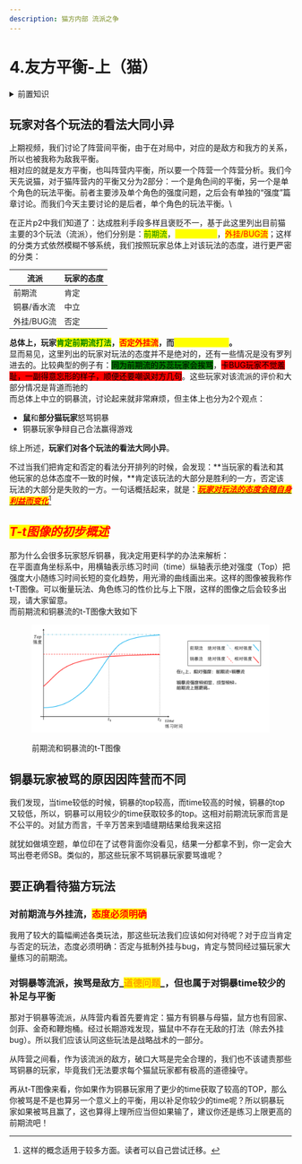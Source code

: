 ```yaml
---
description: 猫方内部 流派之争
---
```


# 4.友方平衡-上（猫）

<details>

<summary>前置知识</summary>

[1.差距](../part.i-current-abstract/1.gap.md)

[2.胜与负](../part.i-current-abstract/2.win-and-lose.md)

[3.敌我平衡](3.self-enemy-balance.md)

</details>

## 玩家对各个玩法的看法大同小异

&#x20;       上期视频，我们讨论了阵营间平衡，由于在对局中，对应的是敌方和我方的关系，所以也被我称为敌我平衡。\
&#x20;       相对应的就是友方平衡，也叫阵营内平衡，所以要一个阵营一个阵营分析。我们今天先说猫，对于猫阵营内的平衡又分为2部分：一个是角色间的平衡，另一个是单个角色的玩法平衡。前者主要涉及单个角色的强度问题，之后会有单独的“强度”篇章讨论。而我们今天主要讨论的是后者，单个角色的玩法平衡。\


&#x20;       在正片p2中我们知道了：达成胜利手段多样且褒贬不一，基于此这里列出目前猫主要的3个玩法（流派），他们分别是：<mark style="color:green;">前期流</mark>，<mark style="color:yellow;">铜暴/香水流</mark>，<mark style="color:red;">外挂/BUG流</mark>；这样的分类方式依然模糊不够系统，我们按照玩家总体上对该玩法的态度，进行更严密的分类：

| 流派      | 玩家的态度 |
| ------- | ----- |
| 前期流     | 肯定    |
| 铜暴/香水流  | 中立    |
| 外挂/BUG流 | 否定    |

&#x20;       **总体上，玩家**<mark style="color:green;">**肯定前期流打法**</mark>**，**<mark style="color:red;">**否定外挂流**</mark>**，而**<mark style="color:yellow;">**铜暴流是中立的**</mark>**。**\
&#x20;      显而易见，这里列出的玩家对玩法的态度并不是绝对的，还有一些情况是没有罗列进去的。比较典型的例子有：<mark style="background-color:green;">同为前期流的苏蕊玩家会挨骂</mark>，<mark style="background-color:red;">卡BUG玩家不觉羞耻，一副得意忘形的样子，顺便还要嘲讽对方几句</mark>。这些玩家对该流派的评价和大部分情况是背道而驰的\
而总体上中立的铜暴流，讨论起来就非常麻烦，但主体上也分为2个观点：

* **鼠**和**部分猫玩家**怒骂铜暴
* 铜暴玩家争辩自己合法赢得游戏

综上所述，**玩家们对各个玩法的看法大同小异**。

不过当我们把肯定和否定的看法分开排列的时候，会发现：**当玩家的看法和其他玩家的总体态度不一致的时候，**肯定该玩法的大部分是胜利的一方，否定该玩法的大部分是失败的一方。一句话概括起来，就是：[_<mark style="color:red;">**玩家对玩法的态度会随自身利益而变化**</mark>_](#user-content-fn-1)[^1]

## _<mark style="color:red;">**T-t图像的初步概述**</mark>_

&#x20;      那为什么会很多玩家怒斥铜暴，我决定用更科学的办法来解析：\
&#x20;      在平面直角坐标系中，用横轴表示练习时间（time）纵轴表示绝对强度（Top）把强度大小随练习时间长短的变化趋势，用光滑的曲线画出来。这样的图像被我称作t-T图像。可以衡量玩法、角色练习的性价比与上下限，这样的图像之后会较多出现，请大家留意。\
&#x20;      而前期流和铜暴流的t-T图像大致如下

<figure><img src="../.gitbook/assets/屏幕截图 2023-07-15 133745.png" alt=""><figcaption><p>前期流和铜暴流的t-T图像</p></figcaption></figure>

## 铜暴玩家被骂的原因因阵营而不同

&#x20;       我们发现，当time较低的时候，铜暴的top较高，而time较高的时候，铜暴的top又较低，所以，铜暴可以用较少的time获取较多的top。这相对前期流玩家而言是不公平的。对鼠方而言，千辛万苦来到墙缝期结果给我来这招

&#x20;       就犹如做填空题，单位印在了试卷背面你没看见，结果一分都拿不到，你一定会大骂出卷老师SB。类似的，那这些玩家不骂铜暴玩家要骂谁呢？

## 要正确看待猫方玩法

### 对前期流与外挂流，<mark style="color:red;">态度必须明确</mark>

&#x20;       我用了较大的篇幅阐述各类玩法，那这些玩法我们应该如何对待呢？对于应当肯定与否定的玩法，态度必须明确：否定与抵制外挂与bug，肯定与赞同经过猫玩家大量练习的前期流。

### 对铜暴等流派，挨骂是敌方_<mark style="color:orange;">道德问题</mark>_，但也属于对铜暴time较少的补足与平衡

&#x20;       那对于铜暴等流派，从阵营内看首先要肯定：猫方有铜暴与母猫，鼠方也有回家、剑菲、金奇和鞭炮桶。经过长期游戏发现，猫鼠中不存在无敌的打法（除去外挂bug）。所以我们应该认同这些玩法是战略战术的一部分。

&#x20;       从阵营之间看，作为该流派的敌方，破口大骂是完全合理的，我们也不该谴责那些骂铜暴的玩家，毕竟我们无法要求每个猫鼠玩家都有极高的道德操守。

&#x20;       再从t-T图像来看，你如果作为铜暴玩家用了更少的time获取了较高的TOP，那么你被骂是不是也算另一个意义上的平衡，用以补足你较少的time呢？所以铜暴玩家如果被骂且赢了，这也算得上理所应当但如果输了，建议你还是练习上限更高的前期流吧！

[^1]: 这样的概念适用于较多方面。读者可以自己尝试迁移。
